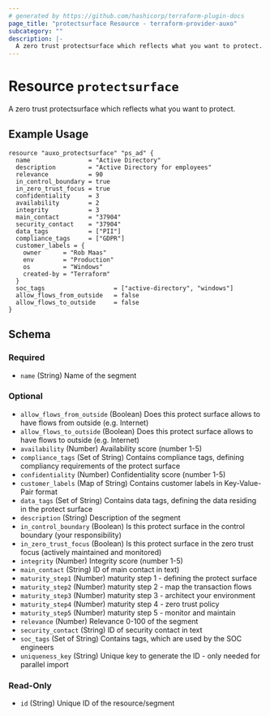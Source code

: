 ```yaml
---
# generated by https://github.com/hashicorp/terraform-plugin-docs
page_title: "protectsurface Resource - terraform-provider-auxo"
subcategory: ""
description: |-
  A zero trust protectsurface which reflects what you want to protect.
---
```


# Resource `protectsurface`

A zero trust protectsurface which reflects what you want to protect.

## Example Usage

```hcl
resource "auxo_protectsurface" "ps_ad" {
  name                = "Active Directory"
  description         = "Active Directory for employees"
  relevance           = 90
  in_control_boundary = true
  in_zero_trust_focus = true
  confidentiality     = 3
  availability        = 2
  integrity           = 3
  main_contact        = "37904"
  security_contact    = "37904"
  data_tags           = ["PII"]
  compliance_tags     = ["GDPR"]
  customer_labels = {
    owner      = "Rob Maas"
    env        = "Production"
    os         = "Windows"
    created-by = "Terraform"
  }
  soc_tags                   = ["active-directory", "windows"]
  allow_flows_from_outside   = false
  allow_flows_to_outside     = false
}
```

<!-- schema generated by tfplugindocs -->
## Schema

### Required

- `name` (String) Name of the segment

### Optional

- `allow_flows_from_outside` (Boolean) Does this protect surface allows to have flows from outside (e.g. Internet)
- `allow_flows_to_outside` (Boolean) Does this protect surface allows to have flows to outside (e.g. Internet)
- `availability` (Number) Availability score (number 1-5)
- `compliance_tags` (Set of String) Contains compliance tags, defining compliancy requirements of the protect surface
- `confidentiality` (Number) Confidentiality score (number 1-5)
- `customer_labels` (Map of String) Contains customer labels in Key-Value-Pair format
- `data_tags` (Set of String) Contains data tags, defining the data residing in the protect surface
- `description` (String) Description of the segment
- `in_control_boundary` (Boolean) Is this protect surface in the control boundary (your responsibility)
- `in_zero_trust_focus` (Boolean) Is this protect surface in the zero trust focus (actively maintained and monitored)
- `integrity` (Number) Integrity score (number 1-5)
- `main_contact` (String) ID of main contact in text)
- `maturity_step1` (Number) maturity step 1 - defining the protect surface
- `maturity_step2` (Number) maturity step 2 - map the transaction flows
- `maturity_step3` (Number) maturity step 3 - architect your environment
- `maturity_step4` (Number) maturity step 4 - zero trust policy
- `maturity_step5` (Number) maturity step 5 - monitor and maintain
- `relevance` (Number) Relevance 0-100 of the segment
- `security_contact` (String) ID of security contact in text
- `soc_tags` (Set of String) Contains tags, which are used by the SOC engineers
- `uniqueness_key` (String) Unique key to generate the ID - only needed for parallel import

### Read-Only

- `id` (String) Unique ID of the resource/segment


